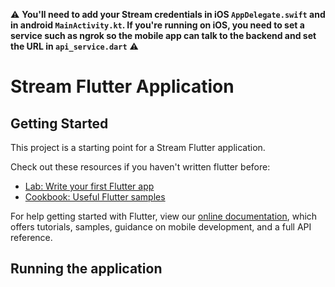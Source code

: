 ⚠️ **You'll need to add your Stream credentials in iOS `AppDelegate.swift` and in android `MainActivity.kt`. If you're running on iOS, you need to set a service such as ngrok so the mobile app can talk to the backend and set the URL in `api_service.dart`** ⚠️

# Stream Flutter Application

## Getting Started

This project is a starting point for a Stream Flutter application.

Check out these resources if you haven't written flutter before:

- [Lab: Write your first Flutter app](https://flutter.dev/docs/get-started/codelab)
- [Cookbook: Useful Flutter samples](https://flutter.dev/docs/cookbook)

For help getting started with Flutter, view our
[online documentation](https://flutter.dev/docs), which offers tutorials,
samples, guidance on mobile development, and a full API reference.

## Running the application

